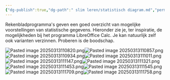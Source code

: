 ```yaml
---
{"dg-publish":true,"dg-path":" slim leren/statistisch diagram.md","permalink":"/ slim leren/statistisch diagram/","created":"2025-06-04T13:25:55.057+02:00","updated":"2025-06-04T14:23:55.273+02:00"}
---
```



Rekenbladprogramma's geven een goed overzicht van mogelijke voorstellingen van statistische gegevens. Hieronder zie je, ter inspiratie, de mogelijkheden bij het programma LibreOffice Calc. Je kan natuurlijk zelf ook varianten verzinnen. Proberen is de boodschap.

![Pasted image 20250313110820.png](/img/user/05%20leren/Pasted%20image%2020250313110820.png)![Pasted image 20250313110857.png](/img/user/05%20leren/Pasted%20image%2020250313110857.png)
![Pasted image 20250313110934.png](/img/user/05%20leren/Pasted%20image%2020250313110934.png)![Pasted image 20250313111011.png](/img/user/05%20leren/Pasted%20image%2020250313111011.png)
![Pasted image 20250313111147.png](/img/user/05%20leren/Pasted%20image%2020250313111147.png)![Pasted image 20250313111321.png](/img/user/05%20leren/Pasted%20image%2020250313111321.png)
![Pasted image 20250313111453.png](/img/user/05%20leren/Pasted%20image%2020250313111453.png)![Pasted image 20250313111545.png](/img/user/05%20leren/Pasted%20image%2020250313111545.png)![Pasted image 20250313111709.png](/img/user/05%20leren/Pasted%20image%2020250313111709.png)![Pasted image 20250313111758.png](/img/user/05%20leren/Pasted%20image%2020250313111758.png)